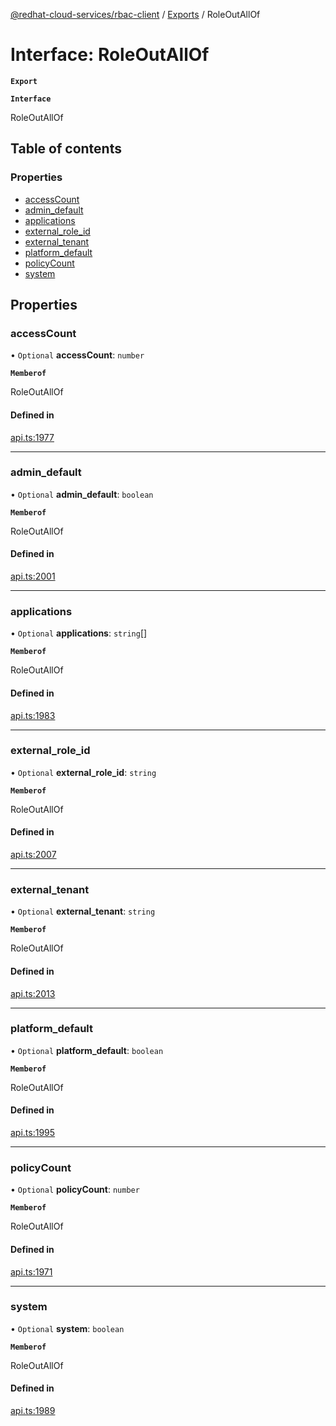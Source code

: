 [@redhat-cloud-services/rbac-client](../README.md) / [Exports](../modules.md) / RoleOutAllOf

# Interface: RoleOutAllOf

**`Export`**

**`Interface`**

RoleOutAllOf

## Table of contents

### Properties

- [accessCount](RoleOutAllOf.md#accesscount)
- [admin\_default](RoleOutAllOf.md#admin_default)
- [applications](RoleOutAllOf.md#applications)
- [external\_role\_id](RoleOutAllOf.md#external_role_id)
- [external\_tenant](RoleOutAllOf.md#external_tenant)
- [platform\_default](RoleOutAllOf.md#platform_default)
- [policyCount](RoleOutAllOf.md#policycount)
- [system](RoleOutAllOf.md#system)

## Properties

### accessCount

• `Optional` **accessCount**: `number`

**`Memberof`**

RoleOutAllOf

#### Defined in

[api.ts:1977](https://github.com/mkholjuraev/javascript-clients/blob/master/packages/rbac/api.ts#L1977)

___

### admin\_default

• `Optional` **admin\_default**: `boolean`

**`Memberof`**

RoleOutAllOf

#### Defined in

[api.ts:2001](https://github.com/mkholjuraev/javascript-clients/blob/master/packages/rbac/api.ts#L2001)

___

### applications

• `Optional` **applications**: `string`[]

**`Memberof`**

RoleOutAllOf

#### Defined in

[api.ts:1983](https://github.com/mkholjuraev/javascript-clients/blob/master/packages/rbac/api.ts#L1983)

___

### external\_role\_id

• `Optional` **external\_role\_id**: `string`

**`Memberof`**

RoleOutAllOf

#### Defined in

[api.ts:2007](https://github.com/mkholjuraev/javascript-clients/blob/master/packages/rbac/api.ts#L2007)

___

### external\_tenant

• `Optional` **external\_tenant**: `string`

**`Memberof`**

RoleOutAllOf

#### Defined in

[api.ts:2013](https://github.com/mkholjuraev/javascript-clients/blob/master/packages/rbac/api.ts#L2013)

___

### platform\_default

• `Optional` **platform\_default**: `boolean`

**`Memberof`**

RoleOutAllOf

#### Defined in

[api.ts:1995](https://github.com/mkholjuraev/javascript-clients/blob/master/packages/rbac/api.ts#L1995)

___

### policyCount

• `Optional` **policyCount**: `number`

**`Memberof`**

RoleOutAllOf

#### Defined in

[api.ts:1971](https://github.com/mkholjuraev/javascript-clients/blob/master/packages/rbac/api.ts#L1971)

___

### system

• `Optional` **system**: `boolean`

**`Memberof`**

RoleOutAllOf

#### Defined in

[api.ts:1989](https://github.com/mkholjuraev/javascript-clients/blob/master/packages/rbac/api.ts#L1989)
